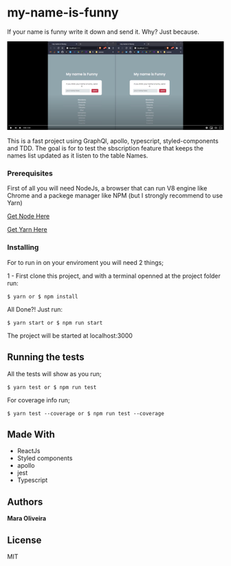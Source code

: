 # my-name-is-funny

If your name is funny write it down and send it.
Why? Just because.

[![](https://github.com/maradelynie/my-name-is-funny/blob/main/video.png)](https://youtu.be/fvZeGrWTTHU)

This is a fast project using GraphQl, apollo, typescript, styled-components and TDD.
The goal is for to test the sbscription feature that keeps the names list updated as it listen to the table Names.

### Prerequisites

First of all you will need NodeJs, a browser that can run V8 engine like Chrome and a packege manager like NPM (but I strongly recommend to use Yarn)

[Get Node Here](https://nodejs.org/en/)

[Get Yarn Here](https://yarnpkg.com/)

### Installing

For to run in on your enviroment you will need 2 things;

1 - First clone this project, and with a terminal openned at the project folder run:

```
$ yarn or $ npm install
```

All Done?! Just run:

```
$ yarn start or $ npm run start
```

The project will be started at localhost:3000

## Running the tests

All the tests will show as you run;

```
$ yarn test or $ npm run test
```

For coverage info run;

```
$ yarn test --coverage or $ npm run test --coverage
```

## Made With

- ReactJs
- Styled components
- apollo
- jest
- Typescript

## Authors

**Mara Oliveira**

## License

MIT

